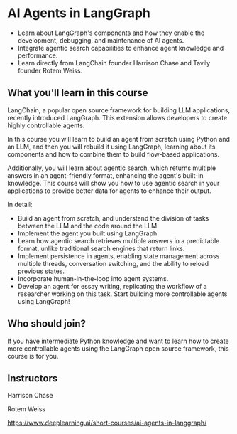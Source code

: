 # AI Agents in LangGraph

* Learn about LangGraph's components and how they enable the development, debugging, and maintenance of AI agents.
* Integrate agentic search capabilities to enhance agent knowledge and performance.
* Learn directly from LangChain founder Harrison Chase and Tavily founder Rotem Weiss.

## What you'll learn in this course

LangChain, a popular open source framework for building LLM applications, recently introduced LangGraph. This extension allows developers to create highly controllable agents.

In this course you will learn to build an agent from scratch using Python and an LLM, and then you will rebuild it using LangGraph, learning about  its components and how to combine them to build flow-based applications.

Additionally, you will learn about agentic search, which returns multiple answers in an agent-friendly format, enhancing the agent's built-in knowledge. This course will show you how to use agentic search in your applications to provide better data for agents to enhance their output.

In detail:

* Build an agent from scratch, and understand the division of tasks between the LLM and the code around the LLM.
* Implement the agent you built using LangGraph.
* Learn how agentic search retrieves multiple answers in a predictable format, unlike traditional search engines that return links.
* Implement persistence in agents, enabling state management across multiple threads, conversation switching, and the ability to reload previous states.
* Incorporate human-in-the-loop into agent systems.
* Develop an agent for essay writing, replicating the workflow of a researcher working on this task.
Start building more controllable agents using LangGraph! 

## Who should join?

If you have intermediate Python knowledge and want to learn how to create more controllable agents using the LangGraph open source framework, this course is for you.

## Instructors

Harrison Chase

Rotem Weiss

https://www.deeplearning.ai/short-courses/ai-agents-in-langgraph/